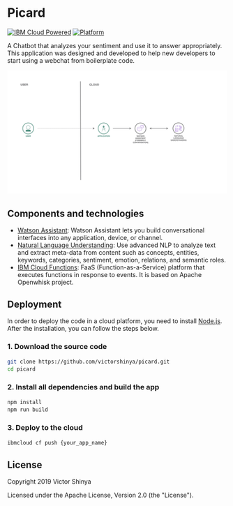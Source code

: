 # Picard

[![IBM Cloud Powered](https://img.shields.io/badge/IBM%20Cloud-powered-blue.svg)](https://cloud.ibm.com)
[![Platform](https://img.shields.io/badge/platform-nodejs-lightgrey.svg?style=flat)](https://developer.ibm.com/node/)

A Chatbot that analyzes your sentiment and use it to answer appropriately. This application was designed and developed to help new developers to start using a webchat from boilerplate code.

![Architecture Design](doc/source/images/architecture.jpeg)

## Components and technologies

* [Watson Assistant](https://cloud.ibm.com/catalog/services/watson-assistant): Watson Assistant lets you build conversational interfaces into any application, device, or channel.
* [Natural Language Understanding](https://cloud.ibm.com/catalog/services/natural-language-understanding): Use advanced NLP to analyze text and extract meta-data from content such as concepts, entities, keywords, categories, sentiment, emotion, relations, and semantic roles.
* [IBM Cloud Functions](https://cloud.ibm.com/openwhisk): FaaS (Function-as-a-Service) platform that executes functions in response to events. It is based on Apache Openwhisk project.

## Deployment

In order to deploy the code in a cloud platform, you need to install [Node.js](https://nodejs.org/). After the installation, you can follow the steps below.

### 1. Download the source code

```sh
git clone https://github.com/victorshinya/picard.git
cd picard
```

### 2. Install all dependencies and build the app

```sh
npm install
npm run build
```

### 3. Deploy to the cloud

```sh
ibmcloud cf push {your_app_name}
```

## License

Copyright 2019 Victor Shinya

Licensed under the Apache License, Version 2.0 (the "License").
